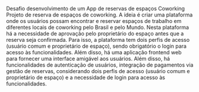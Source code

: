 Desafio desenvolvimento de um App de reservas de espaços Coworking
Projeto de reserva de espaços de coworking. A ideia é criar uma plataforma onde os usuários possam encontrar e reservar espaços de trabalho em diferentes locais de coworking pelo Brasil e pelo Mundo. Nesta plataforma há a necessidade de aprovação pelo proprietário do espaço antes que a reserva seja confirmada. Para isso, a plataforma tem dois perfis de acesso (usuário comum e proprietário de espaço), sendo obrigatório o login para acesso às funcionalidades. Além disso, há uma aplicação frontend web para fornecer uma interface amigável aos usuários.
Além disso, há funcionalidades de autenticação de usuários, integração de pagamentos via gestão de reservas, considerando dois perfis de acesso (usuário comum e proprietário de espaço) e a necessidade de login para acesso às funcionalidades.
